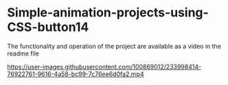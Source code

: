 # Simple-animation-projects-using-CSS-button14
The functionality and operation of the project are available as a video in the readme file


https://user-images.githubusercontent.com/100869012/233998414-76922761-9616-4a58-bc99-7c76ee6d0fa2.mp4

